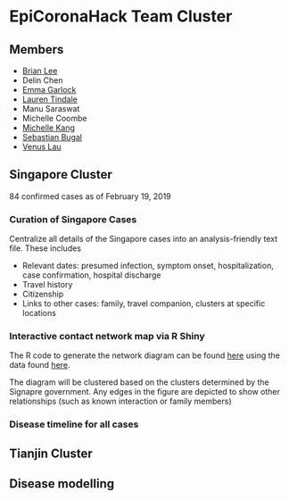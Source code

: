 # EpiCoronaHack Team Cluster

## Members 
* [Brian Lee](https://github.com/yxblee)
* Delin Chen
* [Emma Garlock](https://github.com/esgarlock)
* [Lauren Tindale](https://github.com/ltindale)
* Manu Saraswat
* Michelle Coombe
* [Michelle Kang](https://github.com/ymkng)
* [Sebastian Bugal](https://github.com/zorenum)
* [Venus Lau](https://github.com/vlauu)

## Singapore Cluster
84 confirmed cases as of February 19, 2019

### Curation of Singapore Cases
Centralize all details of the Singapore cases into an analysis-friendly text file. 
These includes
- Relevant dates: presumed infection, symptom onset, hospitalization, case confirmation, hospital discharge
- Travel history
- Citizenship
- Links to other cases: family, travel companion, clusters at specific locations

### Interactive contact network map via R Shiny
The R code to generate the network diagram can be found [here](https://github.com/yxblee/EpiCoronaHack_Cluster/blob/master/Clustering/network_diagram/network_diagram.html) using the data found [here](https://github.com/yxblee/EpiCoronaHack_Cluster/blob/master/Clustering/data/singapore_ncov_2019.csv).

The diagram will be clustered based on the clusters determined by the Signapre government. Any edges in the figure are depicted to show other relationships (such as known interaction or family members) 

### Disease timeline for all cases


## Tianjin Cluster

## Disease modelling
